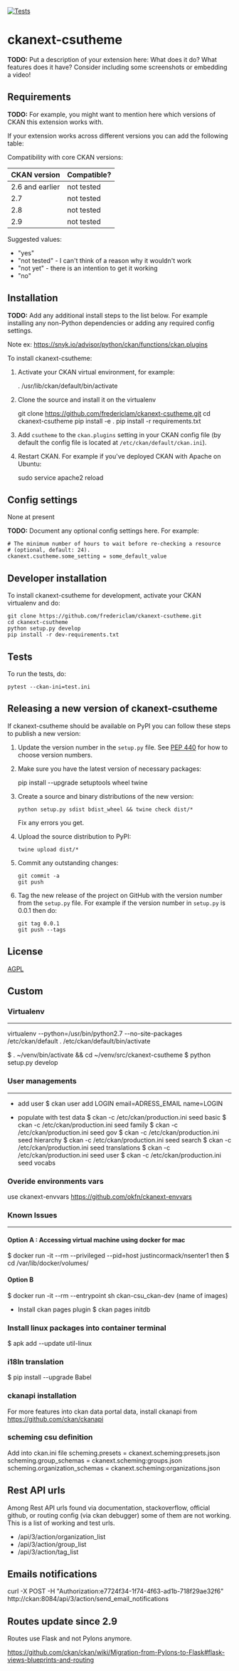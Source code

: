 [![Tests](https://github.com/fredericlam/ckanext-csutheme/workflows/Tests/badge.svg?branch=main)](https://github.com/fredericlam/ckanext-csutheme/actions)

# ckanext-csutheme

**TODO:** Put a description of your extension here:  What does it do? What features does it have? Consider including some screenshots or embedding a video!


## Requirements

**TODO:** For example, you might want to mention here which versions of CKAN this
extension works with.

If your extension works across different versions you can add the following table:

Compatibility with core CKAN versions:

| CKAN version    | Compatible?   |
| --------------- | ------------- |
| 2.6 and earlier | not tested    |
| 2.7             | not tested    |
| 2.8             | not tested    |
| 2.9             | not tested    |

Suggested values:

* "yes"
* "not tested" - I can't think of a reason why it wouldn't work
* "not yet" - there is an intention to get it working
* "no"


## Installation

**TODO:** Add any additional install steps to the list below.
   For example installing any non-Python dependencies or adding any required
   config settings.

Note ex: https://snyk.io/advisor/python/ckan/functions/ckan.plugins

To install ckanext-csutheme:

1. Activate your CKAN virtual environment, for example:

     . /usr/lib/ckan/default/bin/activate

2. Clone the source and install it on the virtualenv

    git clone https://github.com/fredericlam/ckanext-csutheme.git
    cd ckanext-csutheme
    pip install -e .
	pip install -r requirements.txt

3. Add `csutheme` to the `ckan.plugins` setting in your CKAN
   config file (by default the config file is located at
   `/etc/ckan/default/ckan.ini`).

4. Restart CKAN. For example if you've deployed CKAN with Apache on Ubuntu:

     sudo service apache2 reload


## Config settings

None at present

**TODO:** Document any optional config settings here. For example:

	# The minimum number of hours to wait before re-checking a resource
	# (optional, default: 24).
	ckanext.csutheme.some_setting = some_default_value


## Developer installation

To install ckanext-csutheme for development, activate your CKAN virtualenv and
do:

    git clone https://github.com/fredericlam/ckanext-csutheme.git
    cd ckanext-csutheme
    python setup.py develop
    pip install -r dev-requirements.txt


## Tests

To run the tests, do:

    pytest --ckan-ini=test.ini


## Releasing a new version of ckanext-csutheme

If ckanext-csutheme should be available on PyPI you can follow these steps to publish a new version:

1. Update the version number in the `setup.py` file. See [PEP 440](http://legacy.python.org/dev/peps/pep-0440/#public-version-identifiers) for how to choose version numbers.

2. Make sure you have the latest version of necessary packages:

    pip install --upgrade setuptools wheel twine

3. Create a source and binary distributions of the new version:

       python setup.py sdist bdist_wheel && twine check dist/*

   Fix any errors you get.

4. Upload the source distribution to PyPI:

       twine upload dist/*

5. Commit any outstanding changes:

       git commit -a
       git push

6. Tag the new release of the project on GitHub with the version number from
   the `setup.py` file. For example if the version number in `setup.py` is
   0.0.1 then do:

       git tag 0.0.1
       git push --tags

## License

[AGPL](https://www.gnu.org/licenses/agpl-3.0.en.html)

## Custom

### Virtualenv
--------------
virtualenv --python=/usr/bin/python2.7 --no-site-packages /etc/ckan/default
. /etc/ckan/default/bin/activate

$ . ~/venv/bin/activate && cd ~/venv/src/ckanext-csutheme
$ python setup.py develop

### User managements
---------------

* add user
$ ckan user add LOGIN email=ADRESS_EMAIL name=LOGIN

* populate with test data
$ ckan -c /etc/ckan/production.ini seed basic
$ ckan -c /etc/ckan/production.ini seed family
$ ckan -c /etc/ckan/production.ini seed gov
$ ckan -c /etc/ckan/production.ini seed hierarchy
$ ckan -c /etc/ckan/production.ini seed search
$ ckan -c /etc/ckan/production.ini seed translations
$ ckan -c /etc/ckan/production.ini seed user
$ ckan -c /etc/ckan/production.ini seed vocabs

### Overide environments vars
use ckanext-envvars https://github.com/okfn/ckanext-envvars

### Known Issues
----------------

#### Option A : Accessing virtual machine using docker for mac
$ docker run -it --rm --privileged --pid=host justincormack/nsenter1
then 
$ cd /var/lib/docker/volumes/

#### Option B
$ docker run -it --rm --entrypoint sh ckan-csu_ckan-dev (name of images)

* Install ckan pages plugin
$ ckan pages initdb

### Install linux packages into container terminal
$ apk add --update util-linux

### i18ln translation
$ pip install --upgrade Babel

### ckanapi installation
For more features into ckan data portal data, install ckanapi from https://github.com/ckan/ckanapi

### scheming csu definition
Add into ckan.ini file
scheming.presets = ckanext.scheming:presets.json
scheming.group_schemas = ckanext.scheming:groups.json
scheming.organization_schemas = ckanext.scheming:organizations.json

## Rest API urls

Among Rest API urls found via documentation, stackoverflow, official github, or routing config (via ckan debugger) some of them are not working. This is a list of working and test urls. 

* /api/3/action/organization_list
* /api/3/action/group_list
* /api/3/action/tag_list

## Emails notifications

curl -X POST -H "Authorization:e7724f34-1f74-4f63-ad1b-718f29ae32f6" http://ckan:8084/api/3/action/send_email_notifications

## Routes update since 2.9

Routes use Flask and not Pylons anymore.

https://github.com/ckan/ckan/wiki/Migration-from-Pylons-to-Flask#flask-views-blueprints-and-routing

